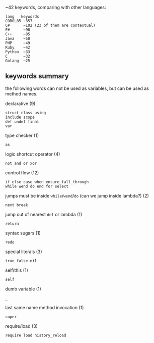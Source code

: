 ~42 keywords, comparing with other languages:

    lang   keywords
    COBOL85 ~357
    C#      ~102 (23 of them are contextual)
    F#      ~98
    C++     ~85
    Java    ~50
    PHP     ~49
    Ruby    ~42
    Python  ~33
    C       ~32
    Golang  ~25

## keywords summary

the following words can not be used as variables, but can be used as method names.

declarative (9)

    struct class using
    include scope
    def undef final
    var

type checker (1)

    as

logic shortcut operator (4)

    not and or xor

control flow (12)

    if else case when ensure fall_through
    while wend do end for select

jumps must be inside `while`/`wend`/`do` (can we jump inside lambda?) (2)

    next break

jump out of nearest `def` or lambda (1)

    return

syntax sugars (1)

    redo

special literals (3)

    true false nil

self/this (1)

    self

dumb variable (1)

    _

last same name method invocation (1)

    super

require/load (3)

    require load history_reload
